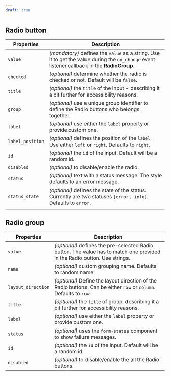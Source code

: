 ```yaml
---
draft: true
---
```


## Radio button

| Properties       | Description                                                                                                                                  |
| ---------------- | -------------------------------------------------------------------------------------------------------------------------------------------- |
| `value`          | _(mandatory)_ defines the `value` as a string. Use it to get the value during the `on_change` event listener callback in the **RadioGroup**. |
| `checked`        | _(optional)_ determine whether the radio is checked or not. Default will be `false`.                                                         |
| `title`          | _(optional)_ the `title` of the input - describing it a bit further for accessibility reasons.                                               |
| `group`          | _(optional)_ use a unique group identifier to define the Radio buttons who belongs together.                                                 |
| `label`          | _(optional)_ use either the `label` property or provide custom one.                                                                          |
| `label_position` | _(optional)_ defines the position of the `label`. Use either `left` or `right`. Defaults to `right`.                                         |
| `id`             | _(optional)_ the `id` of the input. Default will be a random id.                                                                             |
| `disabled`       | _(optional)_ to disable/enable the radio.                                                                                                    |
| `status`         | _(optional)_ text with a status message. The style defaults to an error message.                                                             |
| `status_state`   | _(optional)_ defines the state of the status. Currently are two statuses `[error, info]`. Defaults to `error`.                               |
|                  |                                                                                                                                              |

## Radio group

| Properties         | Description                                                                                                               |
| ------------------ | ------------------------------------------------------------------------------------------------------------------------- |
| `value`            | _(optional)_ defines the pre-selected Radio button. The value has to match one provided in the Radio button. Use strings. |
| `name`             | _(optional)_ custom grouping name. Defaults to random name.                                                               |
| `layout_direction` | _(optional)_ Define the layout direction of the Radio buttons. Can be either `row` or `column`. Defaults to `row`.        |
| `title`            | _(optional)_ the `title` of group, describing it a bit further for accessibility reasons.                                 |
| `label`            | _(optional)_ use either the `label` property or provide custom one.                                                       |
| `status`           | _(optional)_ uses the `form-status` component to show failure messages.                                                   |
| `id`               | _(optional)_ the `id` of the input. Default will be a random id.                                                          |
| `disabled`         | _(optional)_ to disable/enable the all the Radio buttons.                                                                 |
